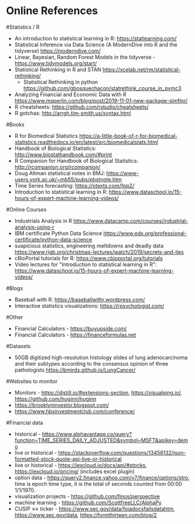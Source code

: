 # Online References

#Statistics / R
* An introduction to statistical learning in R: https://statlearning.com/
* Statistical Inference via Data Science (A ModernDive into R and the tidyverse) https://moderndive.com/
* Linear, Bayesian, Random Forest Models in the tidyverse - https://www.tidymodels.org/start/
* Statistical Rethinking in R and STAN https://xcelab.net/rm/statistical-rethinking/
  * Statistical Rethinking in python https://github.com/gbosquechacon/statrethink_course_in_pymc3
* Analyzing Financial and Economic Data with R https://www.msperlin.com/blog/post/2019-11-01-new-package-simfinr/
* R cheatsheets: https://github.com/rstudio/cheatsheets/
* R gotchas: http://arrgh.tim-smith.us/syntax.html

#Books
* R for Biomedical Statistics https://a-little-book-of-r-for-biomedical-statistics.readthedocs.io/en/latest/src/biomedicalstats.html
* Handbook of Biological Statistics: http://www.biostathandbook.com/#print
* R Companion for Handbook of Biological Statistics: http://rcompanion.org/rcompanion/
* Doug Altman statistical notes in BMJ: https://www-users.york.ac.uk/~mb55/pubs/pbstnote.htm
* Time Series forecasting: https://otexts.com/fpp2/
* Introduction to statistical learning in R: https://www.dataschool.io/15-hours-of-expert-machine-learning-videos/

#Online Courses
* Industrials Analysis in R https://www.datacamp.com/courses/industrial-analysis-using-r
* IBM certificate Python Data Science https://www.edx.org/professional-certificate/python-data-science
* suspicious statistics, engineering meltdowns and deadly data https://www.rigb.org/christmas-lectures/watch/2019/secrets-and-lies
* cBioPortal tutorials for R: https://www.cbioportal.org/tutorials
* Video lectures for "Introduction to statistical learning in R": https://www.dataschool.io/15-hours-of-expert-machine-learning-videos/

#Blogs
* Baseball with R: https://baseballwithr.wordpress.com/
* Interactive statistics visualizations: https://rpsychologist.com/

#Other
* Financial Calculators - https://buyupside.com/
* Financial Calculators - https://financeformulas.net

#Datasets 
* 50GB digitized high-resolution histology slides of lung adenocarcinoma and their subtypes according to the consensus opinion of three pathologists  https://bmirds.github.io/LungCancer/

#Websites to monitor
* Monitors - https://distill.io/#extensions-section, https://visualping.io/, https://github.com/huginn/huginn
* https://brooklyninvestor.blogspot.com/
* https://www.hbsinvestmentclub.com/conference/

#Financial data
* historical - https://www.alphavantage.co/query?function=TIME_SERIES_DAILY_ADJUSTED&symbol=MSFT&apikey=demo
* live or historical - https://stackoverflow.com/questions/13458132/json-formatted-stock-quote-api-live-or-historical
* live or historical - https://iexcloud.io/docs/api/#stocks, https://iexcloud.io/pricing/ (includes excel plugin)
* option data - https://query2.finance.yahoo.com/v7/finance/options/stro, time is epoch time type, it is the total of seconds counted from 00:00 1/1/1970.
* visualization projects - https://github.com/finos/perspective
* machine learning - https://github.com/ScottfreeLLC/AlphaPy
* CUSIP <-> ticker - https://www.sec.gov/data/foiadocsfailsdatahtm, https://www.sec.gov/data, https://formthirteen.com/blog/2

